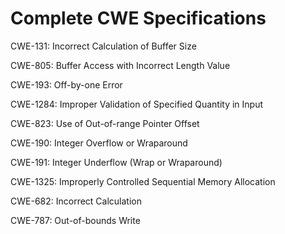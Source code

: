 

# Complete CWE Specifications

CWE-131: Incorrect Calculation of Buffer Size

CWE-805: Buffer Access with Incorrect Length Value

CWE-193: Off-by-one Error

CWE-1284: Improper Validation of Specified Quantity in Input

CWE-823: Use of Out-of-range Pointer Offset

CWE-190: Integer Overflow or Wraparound

CWE-191: Integer Underflow (Wrap or Wraparound)

CWE-1325: Improperly Controlled Sequential Memory Allocation

CWE-682: Incorrect Calculation

CWE-787: Out-of-bounds Write